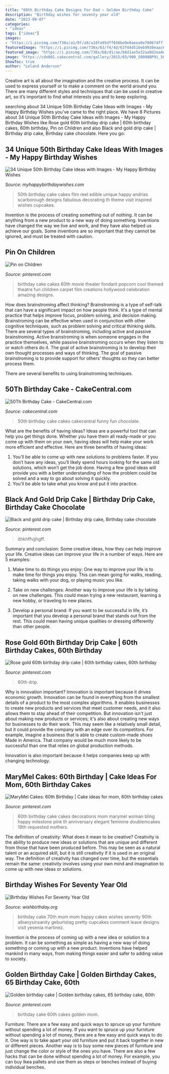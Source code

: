 ```yaml
---
title: "60th Birthday Cake Designs For Dad ~ Golden Birthday Cake"
description: "Birthday wishes for seventy year old"
date: "2023-09-07"
categories:
- "ideas"
tags: ["ideas"]
images:
- "https://i.pinimg.com/736x/a1/0f/a9/a10fa95dff036be0e0aeea9e70867dff.jpg"
featuredImage: "https://i.pinimg.com/736x/63/f4/4d/63f44d516eb9930eaac683f8f81c8241.jpg"
featured_image: "https://i.pinimg.com/736x/b8/d1/ae/b8d1ae5e32aa0d2ea4e1e1c9c503bce1--th-birthday-cakes-picture-that.jpg"
image: "https://cdn001.cakecentral.com/gallery/2015/03/900_50098BP9i_50th-birthday-cake.jpg"
ShowToc: true
author: "Leland Anderson"
---
```



Creative art is all about the imagination and the creative process. It can be used to express yourself or to make a comment on the world around you. There are many different styles and techniques that can be used in creative art, so it’s important to find what interests you and to keep exploring.

	

		
searching about 34 Unique 50th Birthday Cake Ideas with Images - My Happy Birthday Wishes you've came to the right place. We have 8 Pictures about 34 Unique 50th Birthday Cake Ideas with Images - My Happy Birthday Wishes like Rose gold 60th birthday drip cake | 60th birthday cakes, 60th birthday, Pin on Children and also Black and gold drip cake | Birthday drip cake, Birthday cake chocolate. Here you go:
		
    
## 34 Unique 50th Birthday Cake Ideas With Images - My Happy Birthday Wishes

<img loading=lazy src="https://www.myhappybirthdaywishes.com/wp-content/uploads/2016/09/film-reel-50th-birthday-cakes.jpg" onerror="this.onerror=null;this.src='https://tse3.mm.bing.net/th?id=OIP.Ye_YtOz9iWHMxOSRdnx9yQHaJ6&amp;pid=15.1';" alt="34 Unique 50th Birthday Cake Ideas with Images - My Happy Birthday Wishes">

_Source: myhappybirthdaywishes.com_

>50th birthday cake cakes film reel edible unique happy andrias scarborough designs fabulous decorating th theme visit inspired wishes cupcakes. 

	

Invention is the process of creating something out of nothing. It can be anything from a new product to a new way of doing something. Inventions have changed the way we live and work, and they have also helped us achieve our goals. Some inventions are so important that they cannot be ignored, and must be treated with caution.

    
## Pin On Children

<img loading=lazy src="https://i.pinimg.com/736x/06/59/0b/06590b63d2133c6c422039f67a1c4574.jpg" onerror="this.onerror=null;this.src='https://tse2.mm.bing.net/th?id=OIP.IQTWPj-8fwVtNUHcCBSX1wHaJ3&amp;pid=15.1';" alt="Pin on Children">

_Source: pinterest.com_

>birthday cake cakes 60th movie theater fondant popcorn cool themed theatre fun children carpet film creations hollywood celebration amazing designs. 

	

How does brainstroming affect thinking?
Brainstroming is a type of self-talk that can have a significant impact on how people think. It's a type of mental practice that helps improve focus, problem solving, and decision making. Brainstroming can be effective when used in conjunction with other cognitive techniques, such as problem solving and critical thinking skills.
There are several types of brainstroming, including active and passive brainstroming. Active brainstroming is when someone engages in the practice themselves, while passive brainstroming occurs when they listen to or watch others do it. The goal of active brainstroming is to develop their own thought processes and ways of thinking. The goal of passive brainstroming is to provide support for others' thoughts so they can better process them.

There are several benefits to using brainstroming techniques.

    
## 50Th Birthday Cake - CakeCentral.com

<img loading=lazy src="https://cdn001.cakecentral.com/gallery/2015/03/900_50098BP9i_50th-birthday-cake.jpg" onerror="this.onerror=null;this.src='https://tse2.mm.bing.net/th?id=OIP.6JFOyz1t7DolVeBanbUsMAHaKF&amp;pid=15.1';" alt="50Th Birthday Cake - CakeCentral.com">

_Source: cakecentral.com_

>50th birthday cake cakes cakecentral funny fun chocolate. 

	

What are the benefits of having ideas?
Ideas are a powerful tool that can help you get things done. Whether you have them all ready-made or you come up with them on your own, having ideas will help make your work more efficient and effective. Here are three benefits of having ideas: 
1. You’ll be able to come up with new solutions to problems faster. If you don’t have any ideas, you’ll likely spend hours looking for the same old solutions, which won’t get the job done. Having a few good ideas will provide you with a better understanding of how the problem could be solved and a way to go about solving it quickly. 
2. You’ll be able to take what you know and put it into practice.

    
## Black And Gold Drip Cake | Birthday Drip Cake, Birthday Cake Chocolate

<img loading=lazy src="https://i.pinimg.com/736x/63/f4/4d/63f44d516eb9930eaac683f8f81c8241.jpg" onerror="this.onerror=null;this.src='https://tse4.mm.bing.net/th?id=OIP.pbRKIAJga4KQhybBesP8jgHaJ3&amp;pid=15.1';" alt="Black and gold drip cake | Birthday drip cake, Birthday cake chocolate">

_Source: pinterest.com_

>ithkhffvjjhgff. 

	

Summary and conclusion: Some creative ideas, how they can help improve your life.
Creative ideas can improve your life in a number of ways. Here are 5 examples:
1. Make time to do things you enjoy: One way to improve your life is to make time for things you enjoy. This can mean going for walks, reading, taking walks with your dog, or playing music you like.

2. Take on new challenges: Another way to improve your life is by taking on new challenges. This could mean trying a new restaurant, learning a new hobby, or traveling to new places.

3. Develop a personal brand: If you want to be successful in life, it’s important that you develop a personal brand that stands out from the rest. This could mean having unique qualities or dressing differently than other people.


    
## Rose Gold 60th Birthday Drip Cake | 60th Birthday Cakes, 60th Birthday

<img loading=lazy src="https://i.pinimg.com/736x/18/63/c8/1863c88cdd59b78a54db8c36467013e1.jpg" onerror="this.onerror=null;this.src='https://tse4.mm.bing.net/th?id=OIP.Gzv-qGf9PKTYOzwnBg9zowHaMX&amp;pid=15.1';" alt="Rose gold 60th birthday drip cake | 60th birthday cakes, 60th birthday">

_Source: pinterest.com_

>60th drip. 

	

Why is innovation important?
Innovation is important because it drives economic growth. Innovation can be found in everything from the smallest details of a product to the most complex algorithms. It enables businesses to create new products and services that meet customer needs, and it also allows them to stay ahead of their competition.
But innovation isn't just about making new products or services; it's also about creating new ways for businesses to do their work. This may seem like a relatively small detail, but it could provide the company with an edge over its competitors. For example, imagine a business that is able to create custom-made shoes Made in America. That company would be much more likely to be successful than one that relies on global production methods.

Innovation is also important because it helps companies keep up with changing technology.

    
## MaryMel Cakes: 60th Birthday | Cake Ideas For Mom, 60th Birthday Cakes

<img loading=lazy src="https://i.pinimg.com/736x/b8/d1/ae/b8d1ae5e32aa0d2ea4e1e1c9c503bce1--th-birthday-cakes-picture-that.jpg" onerror="this.onerror=null;this.src='https://tse1.mm.bing.net/th?id=OIP.yucixCRbOEBCpLlvKf10AwHaJc&amp;pid=15.1';" alt="MaryMel Cakes: 60th Birthday | Cake ideas for mom, 60th birthday cakes">

_Source: pinterest.com_

>60th birthday cake cakes decorations mom marymel woman bling happy milestone pink th anniversary elegant feminine doublemcakes 19th requested mothers. 

	

The definition of creativity: What does it mean to be creative?
Creativity is the ability to produce new ideas or solutions that are unique and different from those that have been produced before. This may be seen as a natural talent or an acquired skill, but it is still creativity if it is used in an original way. The definition of creativity has changed over time, but the essentials remain the same: creativity involves using your own mind and imagination to come up with new ideas or solutions.

    
## Birthday Wishes For Seventy Year Old

<img loading=lazy src="http://www.wishbirthday.org/wp-content/uploads/2016/05/Mum-Happy-Birthday-wb16107.jpg" onerror="this.onerror=null;this.src='https://tse4.mm.bing.net/th?id=OIP.6SYMvN-bd-utY5yBY_IyugHaJ3&amp;pid=15.1';" alt="Birthday Wishes For Seventy Year Old">

_Source: wishbirthday.org_

>birthday cake 70th mum mom happy cakes wishes seventy 90th albanysinsanity geburtstag pretty cupcakes comment leave designs visit yesenia martinez. 

	

Invention is the process of coming up with a new idea or solution to a problem. It can be something as simple as having a new way of doing something or coming up with a new product. Inventions have helped mankind in many ways, from making things easier and safer to adding value to society.

    
## Golden Birthday Cake | Golden Birthday Cakes, 65 Birthday Cake, 60th

<img loading=lazy src="https://i.pinimg.com/736x/a1/0f/a9/a10fa95dff036be0e0aeea9e70867dff.jpg" onerror="this.onerror=null;this.src='https://tse3.mm.bing.net/th?id=OIP.5NWmva9uhl02fi2GSsES_gHaJn&amp;pid=15.1';" alt="Golden birthday cake | Golden birthday cakes, 65 birthday cake, 60th">

_Source: pinterest.com_

>birthday cake 60th cakes golden mom. 

	

Furniture: There are a few easy and quick ways to spruce up your furniture without spending a lot of money.
If you want to spruce up your furniture without spending a lot of money, there are a few easy and quick ways to do it. One way is to take apart your old furniture and put it back together in new or different pieces. Another way is to buy some new pieces of furniture and just change the color or style of the ones you have. There are also a few hacks that can be done without spending a lot of money. For example, you can buy Ikea pallets and use them as steps or benches instead of buying individual benches.

